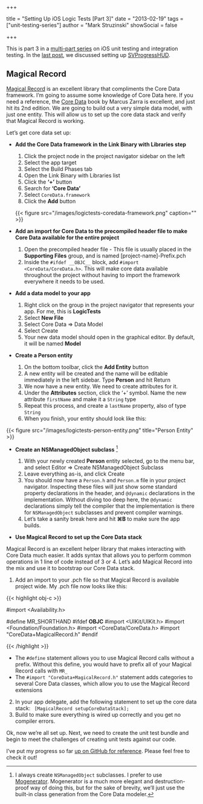 +++

title = "Setting Up iOS Logic Tests [Part 3]"
date = "2013-02-19"
tags = ["unit-testing-series"]
author = "Mark Struzinski"
showSocial = false

+++

This is part 3 in a [multi-part series][series] on iOS unit testing and
integration testing. In the [last post][last-post], we discussed setting
up [SVProgressHUD][svprogresshud].

## Magical Record
[Magical Record][magicalrecord] is an excellent library that compliments the
Core Data framework. I’m going to assume some knowledge of Core Data here.
If you need a reference, the [Core Data][amazon] book by Marcus Zarra is
excellent, and just hit its 2nd edition. We are going to build out a very
simple data model, with just one entity. This will allow us to set up the core
data stack and verify that Magical Record is working.

<!-- more -->

Let’s get core data set up:

- **Add the Core Data framework in the Link Binary with Libraries step**
	1. Click the project node in the project navigator sidebar on the left
	2. Select the app target
	3. Select the Build Phases tab
	4. Open the Link Binary with Libraries list
	5. Click the **‘+’** button
	6. Search for **‘Core Data’**
	7. Select `CoreData.framework`
	8. Click the **Add** button

	{{< figure src="/images/logictests-coredata-framework.png" caption="" >}}

- **Add an import for Core Data to the precompiled header file to make Core
Data available for the entire project**
	1. Open the precompiled header file - This file is usually placed in the
	**Supporting Files** group, and is named [project-name]-Prefix.pch
	2. Inside the `#ifdef __OBJC__` block, add `#import <CoreData/CoreData.h>`.
	This will make core data available throughout the project without having to import the framework everywhere it needs to be used.

- **Add a data model to your app**
	1. Right click on the group in the project navigator that represents your app.
	For me, this is **LogicTests**
	2. Select **New File**
	3. Select Core Data => Data Model
	4. Select Create
	5. Your new data model should open in the graphical editor. By default,
	it will be named **Model**

- **Create a Person entity**
	1. On the bottom toolbar, click the **Add Entity** button
	2. A new entity will be created and the name will be editable immediately in
	the left sidebar. Type **Person** and hit Return
	3. We now have a new entity. We need to create attributes for it.
	4. Under the **Attributes** section, click the ‘+’ symbol. Name the new
	attribute `firstName` and make it a `String` type
	5. Repeat this process, and create a `lastName` property, also of type `String`
	6. When you finish, your entity should look like this:

{{< figure src="/images/logictests-person-entity.png" title="Person Entity" >}}

- **Create an NSManagedObject subclass** [^1]
	1. With your newly created **Person** entity selected, go to the menu bar,
	and select Editor => Create NSManagedObject Subclass
	2. Leave everything as-is, and click Create
	3. You should now have a `Person.h` and `Person.m` file in your project
	navigator. Inspecting these files will just show some standard property
	declarations in the header, and `@dynamic` declarations in the implementation.
	Without diving too deep here, the `@dynamic` declarations simply tell the
	compiler that the implementation is there for `NSManagedObject` subclasses and
	prevent compiler warnings.
	4. Let’s take a sanity break here and hit **⌘B** to make sure the app builds.

- **Use Magical Record to set up the Core Data stack**

Magical Record is an excellent helper library that makes interacting with Core
Data much easier. It adds syntax that allows you to perform common operations
in 1 line of code instead of 3 or 4. Let’s add Magical Record into the mix and
use it to bootstrap our Core Data stack.

1. Add an import to your .pch file so that Magical Record is available project
wide. My .pch file now looks like this:

{{< highlight obj-c >}}


#import <Availability.h>

#define MR_SHORTHAND
#ifdef __OBJC__
  #import <UIKit/UIKit.h>
  #import <Foundation/Foundation.h>
  #import <CoreData/CoreData.h>
	#import "CoreData+MagicalRecord.h"
#endif

{{< /highlight >}}

- The `#define` statement allows you to use Magical Record calls without a
prefix. Without this define, you would have to prefix all of your Magical Record
calls with `MR_`
- The `#import "CoreData+MagicalRecord.h"` statement adds categories to several
Core Data classes, which allow you to use the Magical Record extensions

2. In your app delegate, add the following statement to set up the core data stack:
	` [MagicalRecord setupCoreDataStack];`
3. Build to make sure everything is wired up correctly and you get no compiler errors.

Ok, now we’re all set up. Next, we need to create the unit test bundle and begin
to meet the challenges of creating unit tests against our code.

I’ve put my progress so far [up on GitHub for reference][github]. Please feel
free to check it out!


[^1]: I always create `NSManagedObject` subclasses. I prefer to use
[Mogenerator][mogenerator]. Mogenerator is a much
more elegant and destruction-proof way of doing this, but for the sake of
brevity, we’ll just use the built-in class generation from the Core
Data modeler.


[amazon]: http://www.amazon.com/gp/product/1937785084/ref=as_li_qf_sp_asin_tl?ie=UTF8&camp=1789&creative=9325&creativeASIN=1937785084&linkCode=as2&tag=markstruz0a-20
[github]: https://github.com/ski081/LogicTests
[mogenerator]: https://github.com/rentzsch/mogenerator
[magicalrecord]: http://magicalrecord.com/
[series]: /blog/2013/02/01/unit-testing-series/
[last-post]: /blog/2013/02/13/setting-up-ios-logic-tests-part-2/
[svprogresshud]: https://github.com/samvermette/SVProgressHUD
